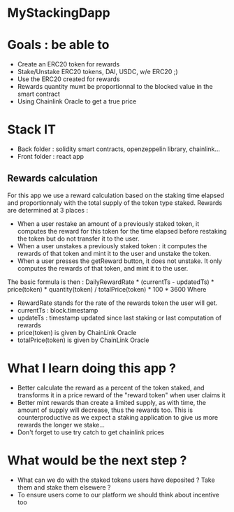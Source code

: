 # MyStackingDapp

# Goals : be able to
- Create an ERC20 token for rewards
- Stake/Unstake ERC20 tokens, DAI, USDC, w/e ERC20 ;)
- Use the ERC20 created for rewards
- Rewards quantity muwt be proportionnal to the blocked value in the smart contract
- Using Chainlink Oracle to get a true price

# Stack IT
- Back folder : solidity smart contracts, openzeppelin library, chainlink...
- Front folder : react app

## Rewards calculation
For this app we use a reward calculation based on the staking time elapsed and proportionnaly with the total supply of the token type staked.
Rewards are determined at 3 places :
- When a user restake an amount of a previously staked token, it computes the reward for this token for the time elapsed before restaking the token but do not transfer it to the user.
- When a user unstakes a previously staked token : it computes the rewards of that token and mint it to the user and unstake the token.
- When a user presses the getReward button, it does not unstake. It only computes the rewards of that token, and mint it to the user.

The basic formula is then : DailyRewardRate * (currentTs - updatedTs) * price(token) * quantity(token) / totalPrice(token) * 100 * 3600
Where
- RewardRate stands for the rate of the rewards token the user will get.
- currentTs : block.timestamp
- updateTs : timestamp updated since last staking or last computation of rewards
- price(token) is given by ChainLink Oracle
- totalPrice(token) is given by ChainLink Oracle

# What I learn doing this app ?
- Better calculate the reward as a percent of the token staked, and transforms it in a price reward of the "reward token" when user claims it
- Better mint rewards than create a limited supply, as with time, the amount of supply will decrease, thus the rewards too. This is counterproductive as we expect a staking application to give us more rewards the longer we stake...
- Don't forget to use try catch to get chainlink prices

# What would be the next step ?
- What can we do with the staked tokens users have deposited ? Take them and stake them elsewere ?
- To ensure users come to our platform we should think about incentive too
